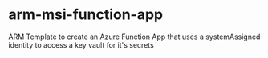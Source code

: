 # arm-msi-function-app
ARM Template to create an Azure Function App that uses a systemAssigned identity to access a key vault for it's secrets
